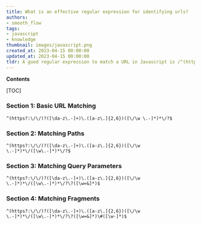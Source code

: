 ```yaml
---
title: What is an effective regular expression for identifying urls?
authors:
- smooth_flow
tags:
- javascript
- knowledge
thumbnail: images/javascript.png
created_at: 2023-04-15 00:00:00
updated_at: 2023-04-15 00:00:00
tldr: A good regular expression to match a URL in Javascript is /^(https?\/\/)([\da-z\.-]+)\.([a-z\.]{2,6})([\/\w \.-]*)*\/?$/
---
```


**Contents**

[TOC]

### Section 1: Basic URL Matching
`^(https?:\/\/)?([\da-z\.-]+)\.([a-z\.]{2,6})([\/\w \.-]*)*\/?$`

### Section 2: Matching Paths
`^(https?:\/\/)?([\da-z\.-]+)\.([a-z\.]{2,6})([\/\w \.-]*)*\/([\w\.-]*)*\/?$`

### Section 3: Matching Query Parameters
`^(https?:\/\/)?([\da-z\.-]+)\.([a-z\.]{2,6})([\/\w \.-]*)*\/([\w\.-]*)*\/?\?([\w=&]*)$`

### Section 4: Matching Fragments
`^(https?:\/\/)?([\da-z\.-]+)\.([a-z\.]{2,6})([\/\w \.-]*)*\/([\w\.-]*)*\/?\?([\w=&]*)\#([\w-]*)$`
